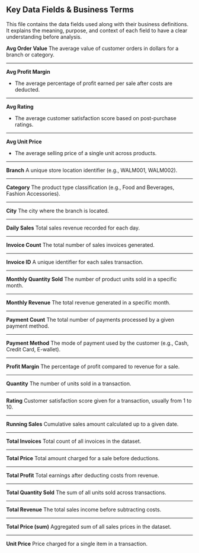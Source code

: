 ## Key Data Fields & Business Terms

This file contains the data fields used along with their business definitions. It explains the meaning, purpose, and context of each field to have a clear understanding before analysis.

**Avg Order Value** 
  The average value of customer orders in dollars for a branch or category. 

---

**Avg Profit Margin**
  - The average percentage of profit earned per sale after costs are deducted.  

---

**Avg Rating** 
  - The average customer satisfaction score based on post-purchase ratings.  

---

**Avg Unit Price** 
  - The average selling price of a single unit across products.  

---

**Branch** 
  A unique store location identifier (e.g., WALM001, WALM002).  

---

**Category** 
  The product type classification (e.g., Food and Beverages, Fashion Accessories).  

---

**City** 
  The city where the branch is located.  

---

**Daily Sales** 
  Total sales revenue recorded for each day.  

---

**Invoice Count** 
  The total number of sales invoices generated.  

---

**Invoice ID** 
  A unique identifier for each sales transaction. 

---

**Monthly Quantity Sold** 
  The number of product units sold in a specific month.  

---

**Monthly Revenue** 
  The total revenue generated in a specific month. 

---

**Payment Count** 
  The total number of payments processed by a given payment method.  

---

**Payment Method** 
  The mode of payment used by the customer (e.g., Cash, Credit Card, E-wallet). 

---

**Profit Margin** 
  The percentage of profit compared to revenue for a sale. 

---

**Quantity** 
  The number of units sold in a transaction.  

---

**Rating** 
  Customer satisfaction score given for a transaction, usually from 1 to 10.  

---

**Running Sales** 
  Cumulative sales amount calculated up to a given date.  

---

**Total Invoices** 
  Total count of all invoices in the dataset.  

---

**Total Price** 
  Total amount charged for a sale before deductions.  

---

**Total Profit** 
  Total earnings after deducting costs from revenue.  

---

**Total Quantity Sold** 
  The sum of all units sold across transactions.  

---

**Total Revenue** 
  The total sales income before subtracting costs.  

---

**Total Price (sum)** 
  Aggregated sum of all sales prices in the dataset.

---

**Unit Price** 
  Price charged for a single item in a transaction.
